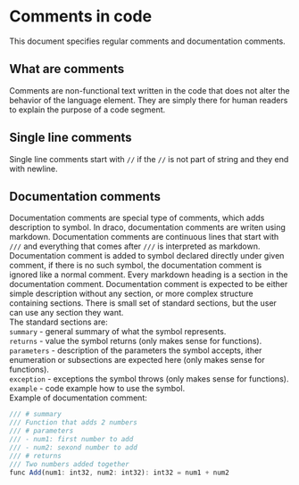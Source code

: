 # Comments in code
This document specifies regular comments and documentation comments.
## What are comments
Comments are non-functional text written in the code that does not alter the behavior of the language element. They are simply there for human readers to explain the purpose of a code segment.
## Single line comments
Single line comments start with `//` if the `//` is not part of string and they end with newline.
## Documentation comments
Documentation comments are special type of comments, which adds description to symbol. In draco, documentation comments are writen using markdown. Documentation comments are continuous lines that start with `///` and everything that comes after `///` is interpreted as markdown. Documentation comment is added to symbol declared directly under given comment, if there is no such symbol, the documentation comment is ignored like a normal comment. Every markdown heading is a section in the documentation comment. Documentation comment is expected to be either simple description without any section, or more complex structure containing sections. There is small set of standard sections, but the user can use any section they want.  
The standard sections are:  
`summary` - general summary of what the symbol represents.  
`returns` - value the symbol returns (only makes sense for functions).  
`parameters` - description of the parameters the symbol accepts, ither enumeration or subsections are expected here (only makes sense for functions).  
`exception` - exceptions the symbol throws (only makes sense for functions).  
`example` - code example how to use the symbol.  
Example of documentation comment:
```js
/// # summary
/// Function that adds 2 numbers
/// # parameters
/// - num1: first number to add
/// - num2: sexond number to add
/// # returns 
/// Two numbers added together
func Add(num1: int32, num2: int32): int32 = num1 + num2
```
 
